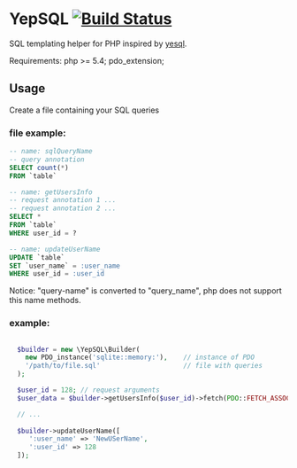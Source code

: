 # YepSQL [![Build Status](https://travis-ci.org/LionsHead/YepSQL.svg?branch=master)](https://travis-ci.org/LionsHead/YepSQL)
SQL templating helper for PHP inspired by [yesql](https://github.com/krisajenkins/yesql).

Requirements:
  php >= 5.4;
  pdo_extension;

## Usage
Create a file containing your SQL queries
### file example:
````sql
-- name: sqlQueryName
-- query annotation
SELECT count(*)
FROM `table`

-- name: getUsersInfo
-- request annotation 1 ...
-- request annotation 2 ...
SELECT *
FROM `table`
WHERE user_id = ?

-- name: updateUserName
UPDATE `table`
SET `user_name` = :user_name
WHERE user_id = :user_id
````

Notice: "query-name" is converted to "query_name", php does not support this name methods.

### example:

````php

  $builder = new \YepSQL\Builder(
    new PDO_instance('sqlite::memory:'),    // instance of PDO
    '/path/to/file.sql'                     // file with queries
  );

  $user_id = 128; // request arguments
  $user_data = $builder->getUsersInfo($user_id)->fetch(PDO::FETCH_ASSOC);

  // ...
  
  $builder->updateUserName([
     ':user_name' => 'NewUSerName',
     ':user_id' => 128
  ]);

````

